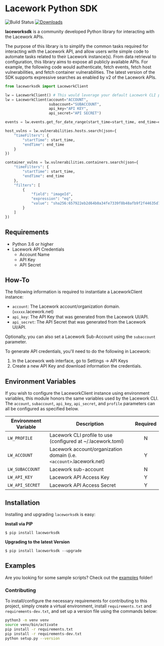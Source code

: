 # Lacework Python SDK

![Build Status](https://github.com/lacework/python-sdk/actions/workflows/python-test.yml/badge.svg)
[![Downloads](https://pepy.tech/badge/laceworksdk)](https://pepy.tech/project/laceworksdk)

**laceworksdk** is a community developed Python library for interacting with the Lacework APIs.

The purpose of this library is to simplify the common tasks required for interacting with the Lacework API, and allow
users write simple code to automate tasks related to their Lacework instance(s). From data retrieval to configuration,
this library aims to expose all publicly available APIs. For example, the following code would authenticate,
fetch events, fetch host vulnerabilities, and fetch container vulnerabilities. The latest version of the SDK supports
expressive searches as enabled by v2 of the Lacework APIs.

```python
from laceworksdk import LaceworkClient

lw = LaceworkClient() # This would leverage your default Lacework CLI profile.
lw = LaceworkClient(account="ACCOUNT",
                    subaccount="SUBACCOUNT",
                    api_key="API KEY",
                    api_secret="API SECRET")

events = lw.events.get_for_date_range(start_time=start_time, end_time=end_time)

host_vulns = lw.vulnerabilities.hosts.search(json={
    "timeFilters": {
        "startTime": start_time,
        "endTime": end_time
    }
})

container_vulns = lw.vulnerabilities.containers.search(json={
    "timeFilters": {
        "startTime": start_time,
        "endTime": end_time
    },
    "filters": [
        {
            "field": "imageId",
            "expression": "eq",
            "value": "sha256:657922eb2d64b0a34fe7339f8b48afb9f2f44635d7d6eaa92af69591d29b3330"
        }
    ]
})
```

## Requirements

- Python 3.6 or higher
- Lacework API Credentials
  - Account Name
  - API Key
  - API Secret

## How-To

The following information is required to instantiate a LaceworkClient instance:

- `account`: The Lacework account/organization domain. (`xxxxx`.lacework.net)
- `api_key`: The API Key that was generated from the Lacework UI/API.
- `api_secret`: The API Secret that was generated from the Lacework UI/API.

Optionally, you can also set a Lacework Sub-Account using the `subaccount` parameter.

To generate API credentials, you'll need to do the following in Lacework:

1.  In the Lacework web interface, go to Settings -> API Keys
2.  Create a new API Key and download information the credentials.

## Environment Variables

If you wish to configure the LaceworkClient instance using environment variables, this module honors the same
variables used by the Lacework CLI. The `account`, `subaccount`, `api_key`, `api_secret`, and `profile` parameters
can all be configured as specified below.

| Environment Variable | Description                                                          | Required |
| -------------------- | -------------------------------------------------------------------- | :------: |
| `LW_PROFILE`         | Lacework CLI profile to use (configured at ~/.lacework.toml)         |    N     |
| `LW_ACCOUNT`         | Lacework account/organization domain (i.e. `<account>`.lacework.net) |    Y     |
| `LW_SUBACCOUNT`      | Lacework sub-account                                                 |    N     |
| `LW_API_KEY`         | Lacework API Access Key                                              |    Y     |
| `LW_API_SECRET`      | Lacework API Access Secret                                           |    Y     |

## Installation

Installing and upgrading `laceworksdk` is easy:

**Install via PIP**

`$ pip install laceworksdk`

**Upgrading to the latest Version**

`$ pip install laceworksdk --upgrade`

## Examples

Are you looking for some sample scripts? Check out the [examples](examples/) folder!

### Contributing

To install/configure the necessary requirements for contributing to this project, simply create a virtual environment, install `requirements.txt` and `requirements-dev.txt`, and set up a version file using the commands below:

```sh
python3 -m venv venv
source venv/bin/activate
pip install -r requirements.txt
pip install -r requirements-dev.txt
python setup.py --version
```
